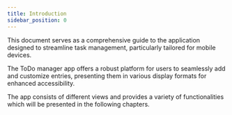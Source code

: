 ```yaml
---
title: Introduction
sidebar_position: 0
---
```


This document serves as a comprehensive guide to the application designed to streamline task management, particularly
tailored for mobile devices.

The ToDo manager app offers a robust platform for users to seamlessly add and customize entries, presenting them in
various display formats for enhanced accessibility.

The app consists of different views and provides a variety of functionalities which will be presented in the following chapters.